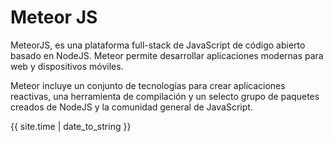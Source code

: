 # Meteor JS

MeteorJS, es una plataforma full-stack de JavaScript de código abierto basado en NodeJS. Meteor permite desarrollar aplicaciones modernas para web y dispositivos móviles.

Meteor incluye un conjunto de tecnologías para crear aplicaciones reactivas, una herramienta de compilación y un selecto grupo de paquetes creados de NodeJS y la comunidad general de JavaScript.


{{ site.time | date_to_string }}